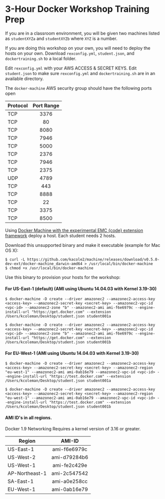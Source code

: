 3-Hour Docker Workshop Training Prep
====================================

If you are in a classroom environment, you will be given two machines listed as `studentXYZa` and `studentXYZb` where `XYZ` is a number.

If you are doing this workshop on your own, you will need to deploy the hosts on your own. Download `rexconfig.yml`, `student.json`, and `dockertraining.sh` to a local folder.

Edit `rexconfig.yml` with your AWS ACCESS & SECRET KEYS. Edit `student.json` to make sure `rexconfig.yml` and `dockertraining.sh` are in an available directory.

The `docker-machine` AWS security group should have the following ports open

| Protocol | Port Range
| ---------|:----------:|
| TCP      | 3376       |
| TCP      | 80         |
| TCP      | 8080       |
| TCP      | 7946       |
| TCP      | 5000       |
| TCP      | 2376       |
| TCP      | 7946       |
| TCP      | 2375       |
| UDP      | 4789       |
| TCP      | 443        |
| TCP      | 8888       |
| TCP      | 22         |
| TCP      | 3375       |
| TCP      | 8500       |

Using [Docker Machine with the experimental EMC {code} extension framework](http://blog.emccode.com/2015/09/26/make-docker-machine-do-anything-with-our-experimental-extensions/) deploy a host. Each student needs 2 hosts.

Download this unsupported binary and make it executable (example for Mac OS X):
```
$ curl -L https://github.com/kacole2/machine/releases/download/v0.5.0-dev-ext/docker-machine_darwin-amd64 > /usr/local/bin/docker-machine
$ chmod +x /usr/local/bin/docker-machine
```

Use this binary to provision your hosts for the workshop:

#### For US-East-1 (default) (AMI using Ubuntu 14.04.03 with Kernel 3.19-30)
```
$ docker-machine -D create --driver amazonec2 --amazonec2-access-key <access-key> --amazonec2-secret-key <secret-key> --amazonec2-vpc-id <vpc-id> --amazonec2-zone "b" --amazonec2-ami ami-f6e6979c --engine-install-url "https://get.docker.com" --extension /Users/kcoleman/Desktop/student.json student001a

$ docker-machine -D create --driver amazonec2 --amazonec2-access-key <access-key> --amazonec2-secret-key <secret-key> --amazonec2-vpc-id <vpc-id> --amazonec2-zone "b" --amazonec2-ami ami-f6e6979c --engine-install-url "https://get.docker.com" --extension /Users/kcoleman/Desktop/student.json student001b
```

#### For EU-West-1 (AMI using Ubuntu 14.04.03 with Kernel 3.19-30)
```
$ docker-machine -D create --driver amazonec2 --amazonec2-access-key <access-key> --amazonec2-secret-key <secret-key> --amazonec2-region "eu-west-1" --amazonec2-ami ami-0ab16e79 --amazonec2-vpc-id <vpc-id> --engine-install-url "https://test.docker.com" --extension /Users/kcoleman/Desktop/student.json student001a

$ docker-machine -D create --driver amazonec2 --amazonec2-access-key <access-key> --amazonec2-secret-key <secret-key> --amazonec2-region "eu-west-1" --amazonec2-ami ami-0ab16e79 --amazonec2-vpc-id <vpc-id> --engine-install-url "https://test.docker.com" --extension /Users/kcoleman/Desktop/student.json student001b
```

#### AMI ID's in all regions.
Docker 1.9 Networking Requires a kernel version of 3.16 or greater.

| Region             | AMI-ID           
| -------------------|:------------:|
| US-East-1          | ami-f6e6979c |
| US-West-2          | ami-d79284b6 |
| US-West-1          | ami-fe2c429e |
| AP-Northeast-1     | ami-2c547542 |
| SA-East-1          | ami-a0e258cc |
| EU-West-1          | ami-0ab16e79 |
